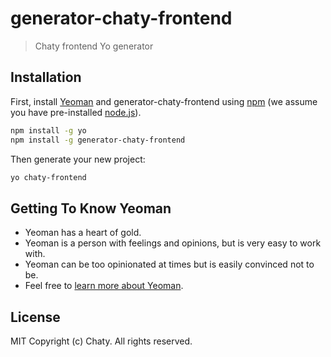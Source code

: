 # generator-chaty-frontend
> Chaty frontend Yo generator

## Installation

First, install [Yeoman](http://yeoman.io) and generator-chaty-frontend using [npm](https://www.npmjs.com/) (we assume you have pre-installed [node.js](https://nodejs.org/)).

```bash
npm install -g yo
npm install -g generator-chaty-frontend
```

Then generate your new project:

```bash
yo chaty-frontend
```

## Getting To Know Yeoman

 * Yeoman has a heart of gold.
 * Yeoman is a person with feelings and opinions, but is very easy to work with.
 * Yeoman can be too opinionated at times but is easily convinced not to be.
 * Feel free to [learn more about Yeoman](http://yeoman.io/).

## License

MIT
Copyright (c) Chaty. All rights reserved.
